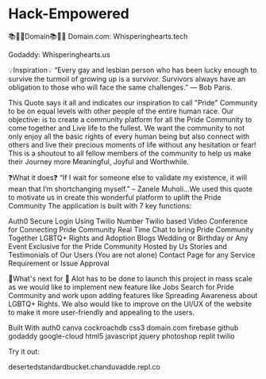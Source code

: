 # Hack-Empowered
📚🙋‍♂️Domain📚🙋‍♂️
Domain.com: Whisperinghearts.tech

Godaddy: Whisperinghearts.us

💡Inspiration💡
“Every gay and lesbian person who has been lucky enough to survive the turmoil of growing up is a survivor. Survivors always have an obligation to those who will face the same challenges.” — Bob Paris.

This Quote says it all and indicates our inspiration to call "Pride" Community to be on equal levels with other people of the entire human race. Our objective: is to create a community platform for all the Pride Community to come together and Live life to the fullest. We want the community to not only enjoy all the basic rights of every human being but also connect with others and live their precious moments of life without any hesitation or fear! This is a shoutout to all fellow members of the community to help us make their Journey more Meaningful, Joyful and Worthwhile.

❓What it does❓
“If I wait for someone else to validate my existence, it will mean that I’m shortchanging myself.” – Zanele Muholi...We used this quote to motivate us in create this wonderful platform to uplift the Pride Community The application is built with 7 key functions:

Auth0 Secure Login Using Twilio Number
Twilio based Video Conference for Connecting Pride Community
Real Time Chat to bring Pride Community Together
LGBTQ+ Rights and Adoption Blogs
Wedding or Birthday or Any Event Exclusive for the Pride Community Hosted by Us
Stories and Testimonials of Our Users (You are not alone)
Contact Page for any Service Requirement or Issue Approval

💭What's next for 💭
Alot has to be done to launch this project in mass scale as we would like to implement new feature like Jobs Search for Pride Community and work upon adding features like Spreading Awareness about LGBTQ+ Rights. We also would like to improve on the UI/UX of the website to make it more user-friendly and appealing to the users.

Built With
auth0
canva
cockroachdb
css3
domain.com
firebase
github
godaddy
google-cloud
html5
javascript
jquery
photoshop
replit
twilio

Try it out:

desertedstandardbucket.chanduvadde.repl.co
